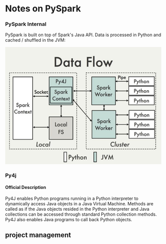 # Notes on PySpark

### PySpark Internal

PySpark is built on top of Spark's Java API. Data is processed in Python and cached / shuffled in the JVM:

![pyspark work flow](images/pyspark.jpg)

### Py4j

#### Official Description
Py4J enables Python programs running in a Python interpreter to dynamically access Java objects in a Java Virtual Machine. Methods are called as if the Java objects resided in the Python interpreter and Java collections can be accessed through standard Python collection methods. Py4J also enables Java programs to call back Python objects.

## project management
